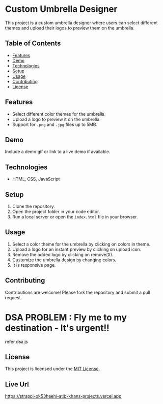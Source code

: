 # Custom Umbrella Designer

This project is a custom umbrella designer where users can select different themes and upload their logos to preview them on the umbrella.

## Table of Contents
- [Features](#features)
- [Demo](#demo)
- [Technologies](#technologies)
- [Setup](#setup)
- [Usage](#usage)
- [Contributing](#contributing)
- [License](#license)

## Features

- Select different color themes for the umbrella.
- Upload a logo to preview it on the umbrella.
- Support for `.png` and `.jpg` files up to 5MB.

## Demo

Include a demo gif or link to a live demo if available.

## Technologies

- HTML, CSS, JavaScript

## Setup

1. Clone the repository.
2. Open the project folder in your code editor.
3. Run a local server or open the `index.html` file in your browser.

## Usage

1. Select a color theme for the umbrella by clicking on colors in theme.
2. Upload a logo for an instant preview by clicking on upload icon.
3. Remove the added logo by clicking on remove(X).
4. Customize the umbrella design by changing colors.
5. It is responsive page.

## Contributing

Contributions are welcome! Please fork the repository and submit a pull request.


# DSA PROBLEM : Fly me to my destination - It's urgent!!
refer dsa.js



## License

This project is licensed under the [MIT License](LICENSE).

## Live Url
https://strappi-ok53heehi-atib-khans-projects.vercel.app
